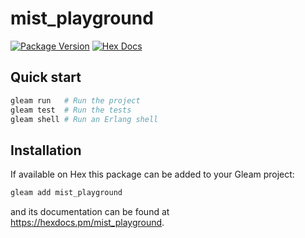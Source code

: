 # mist_playground

[![Package Version](https://img.shields.io/hexpm/v/mist_playground)](https://hex.pm/packages/mist_playground)
[![Hex Docs](https://img.shields.io/badge/hex-docs-ffaff3)](https://hexdocs.pm/mist_playground/)

## Quick start

```sh
gleam run   # Run the project
gleam test  # Run the tests
gleam shell # Run an Erlang shell
```

## Installation

If available on Hex this package can be added to your Gleam project:

```sh
gleam add mist_playground
```

and its documentation can be found at <https://hexdocs.pm/mist_playground>.
